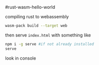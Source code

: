 #rust-wasm-hello-world

compiling rust to webassembly

```sh
wasm-pack build --target web
```

then serve `index.html` with something like

```sh
npm i -g serve #if not already installed
serve
```

look in console
